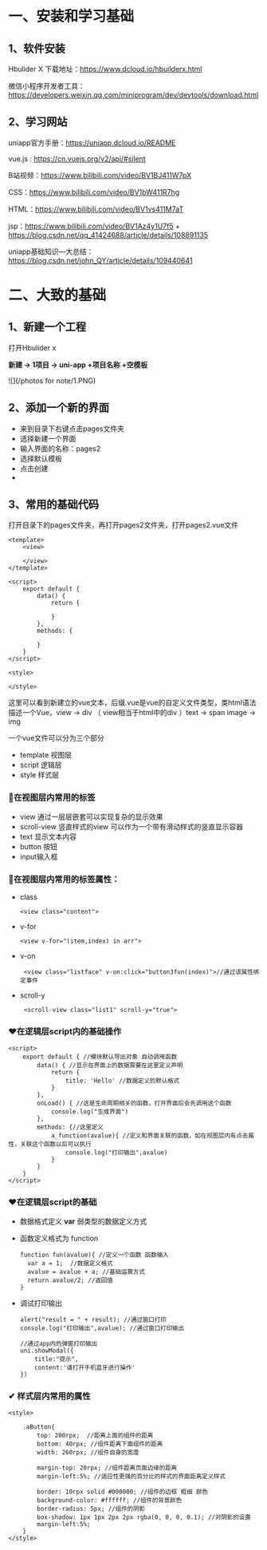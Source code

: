 # 一、安装和学习基础

## 1、软件安装



Hbulider X 下载地址：https://www.dcloud.io/hbuilderx.html

微信小程序开发者工具：https://developers.weixin.qq.com/miniprogram/dev/devtools/download.html

## 2、学习网站

uniapp官方手册：https://uniapp.dcloud.io/README

vue.js :  https://cn.vuejs.org/v2/api/#silent

B站视频：https://www.bilibili.com/video/BV1BJ411W7pX

CSS：https://www.bilibili.com/video/BV1bW411R7hg

HTML：https://www.bilibili.com/video/BV1vs411M7aT

jsp：https://www.bilibili.com/video/BV1Az4y1U7f5    +    https://blog.csdn.net/qq_41424688/article/details/108891135

uniapp基础知识—大总结：https://blog.csdn.net/john_QY/article/details/109440641

# 二、大致的基础



## 1、新建一个工程

 打开Hbulider x 

**新建 -> 1项目 ->  uni-app +项目名称 +空模板**

![](/photos for note/1.PNG)

## 2、添加一个新的界面



- 来到目录下右键点击pages文件夹
- 选择新建一个界面
- 输入界面的名称：pages2
- 选择默认模板
- 点击创建
- 

## 3、常用的基础代码



打开目录下的pages文件夹，再打开pages2文件夹，打开pages2.vue文件

```vue
<template>
	<view>
		
	</view>
</template>

<script>
	export default {
		data() {
			return {
				
			}
		},
		methods: {
			
		}
	}
</script>

<style>

</style>
```

这里可以看到新建立的vue文本，后缀.vue是vue的自定义文件类型，类html语法描述一个Vue，view -> div （ view相当于html中的div ）text -> span  image -> img

一个vue文件可以分为三个部分

- template  视图层
- script        逻辑层
- style          样式层



### 💭在视图层内常用的标签

- view 通过一层层嵌套可以实现复杂的显示效果
- scroll-view 竖直样式的view 可以作为一个带有滑动样式的竖直显示容器
- text 显示文本内容
- button 按钮
- input输入框



### 💭在视图层内常用的标签属性：

- class

  ```vue
  <view class="content">
  ```

- v-for

  ```vue
  <view v-for="(item,index) in arr">
  ```

- v-on

  ```vue
   <view class="listface" v-on:click="button3fun(index)">//通过该属性绑定事件
  ```

- scroll-y

  ```vue
   <scroll-view class="list1" scroll-y="true">
  ```



### ❤在逻辑层script内的基础操作

```vue
<script>
	export default { //模块默认导出对象 自动调用函数
		data() { //显示在界面上的数据需要在这里定义声明
			return {
				title: 'Hello' //数据定义的默认格式
			}
		},
		onLoad() { //这是生命周期相关的函数，打开界面后会先调用这个函数
			console.log("生成界面")
		},
		methods: {//这里定义
            a_function(avalue){ //定义和界面关联的函数，如在视图层内有点击属性，关联这个函数以后可以执行
                console.log("打印输出",avalue)
            }
		}
	}
</script>
```

### ❤在逻辑层script的基础

- 数据格式定义 **var** 弱类型的数据定义方式

- 函数定义格式为 function

  ```vue
  function fun(avalue){ //定义一个函数 函数输入
  	var a = 1;	//数据定义格式
  	avalue = avalue + a; //基础运算方式
  	return avalue/2; //返回值
  }
  ```

- 调试打印输出

  ```
  alert("result = " + result); //通过窗口打印
  console.log("打印输出",avalue); //通过窗口打印输出
  
  //通过app内的弹窗打印输出
  uni.showModal({
      title:"提示",
      content:'请打开手机蓝牙进行操作'
  })						
  ```



### ✔ 样式层内常用的属性

```vue
<style>
	
	.aButton{
		top: 200rpx;  //距离上面的组件的距离
        bottom: 40rpx; //组件距离下面组件的距离
		width: 260rpx; //组件自身的宽度
        
        margin-top: 20rpx; //组件距离页面边缘的距离
        margin-left:5%; //适应性更强的百分比的样式的界面距离定义样式
        
		border: 10rpx solid #000000; //组件的边框 粗细 颜色
		background-color: #ffffff; //组件的背景颜色
		border-radius: 5px; //组件的阴影
		box-shadow: 1px 1px 2px 2px rgba(0, 0, 0, 0.1); //对阴影的设置
        margin-left:5%;
	}	
</style>
```



















